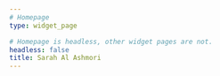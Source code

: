 ```yaml
---
# Homepage
type: widget_page

# Homepage is headless, other widget pages are not.
headless: false
title: Sarah Al Ashmori
---
```

